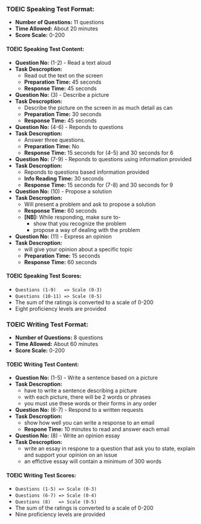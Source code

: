 ### **TOEIC Speaking Test Format:**
* **Number of Questions:** 11 questions
* **Time Allowed:** About 20 minutes
* **Score Scale:** 0-200
#### **TOEIC Speaking Test Content:**
* **Question No:** (1-2) - Read a text aloud
* **Task Descroption:**
    * Read out the text on the screen
    * **Preparation Time:** 45 seconds
    * **Response Time:** 45 seconds
* **Question No:** (3) - Describe a picture
* **Task Descroption:**
    * Describe the picture on the screen in as much detail as can
    * **Preparation Time:** 30 seconds
    * **Response Time:** 45 seconds
* **Question No:** (4-6) - Reponds to questions
* **Task Descroption:**
    * Answer three questions. 
    * **Preparation Time:** No
    * **Response Time:** 15 seconds for (4-5) and 30 seconds for 6
* **Question No:** (7-9) - Reponds to questions using information provided
* **Task Descroption:**
    * Reponds to questions based information provided
    * **Info Reading Time:** 30 seconds
    * **Response Time:** 15 seconds for (7-8) and 30 seconds for 9
* **Question No:** (10) - Propose a solution
* **Task Descroption:**
    * Will present a problem and ask to propose a solution
    * **Response Time:** 60 seconds
    * **[NB]:** While responding, make sure to-
        * show that you recognize the problem
        * propose a way of dealing with the problem
* **Question No:** (11) - Express an opinion
* **Task Descroption:**
    * will give your opinion about a specific topic
    * **Preparation Time:** 15 seconds
    * **Response Time:** 60 seconds
#### **TOEIC Speaking Test Scores:**
* `Questions (1-9)   => Scale (0-3)`
* `Questions (10-11) => Scale (0-5)`
* The sum of the ratings is converted to a scale of 0-200
* Eight proficiency levels are provided

### **TOEIC Writing Test Format:**
* **Number of Questions:** 8 questions
* **Time Allowed:** About 60 minutes
* **Score Scale:** 0-200
#### **TOEIC Writing Test Content:**
* **Question No:** (1-5) - Write a sentence based on a picture
* **Task Descroption:**
    * have to write a sentence describing a picture
    * with each picture, there will be 2 words or phrases
    * you must use these words or their forms in any order
* **Question No:** (6-7) - Respond to a written requests
* **Task Descroption:**
    * show how well you can write a response to an email
    * **Respone Time:** 10 minutes to read and answer each email
* **Question No:** (8) - Write an opinion essay
* **Task Descroption:**
    * write an essay in respone to a question that ask you to state, explain and support your opinion on an issue
    * an effictive essay will contain a minimum of 300 words
#### **TOEIC Writing Test Scores:**
* `Questions (1-5) => Scale (0-3)`
* `Questions (6-7) => Scale (0-4)`
* `Questions (8)   => Scale (0-5)`
* The sum of the ratings is converted to a scale of 0-200
* Nine proficiency levels are provided